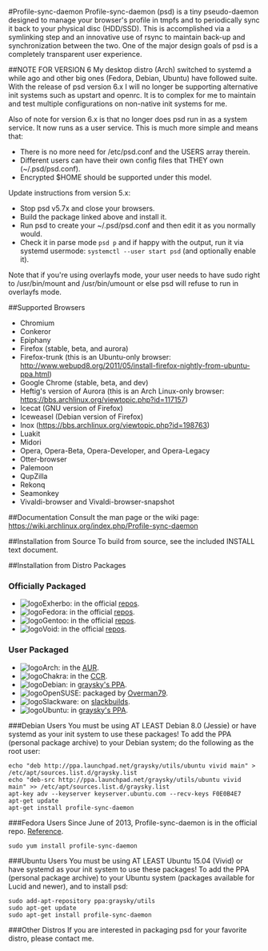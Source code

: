 #Profile-sync-daemon
Profile-sync-daemon (psd) is a tiny pseudo-daemon designed to manage your browser's profile in tmpfs and to periodically sync it back to your physical disc (HDD/SSD). This is accomplished via a symlinking step and an innovative use of rsync to maintain back-up and synchronization between the two. One of the major design goals of psd is a completely transparent user experience.

##NOTE FOR VERSION 6
My desktop distro (Arch) switched to systemd a while ago and other big ones (Fedora, Debian, Ubuntu) have followed suite. With the release of psd version 6.x I will no longer be supporting alternative init systems such as upstart and openrc. It is to complex for me to maintain and test multiple configurations on non-native init systems for me.

Also of note for version 6.x is that no longer does psd run in as a system service. It now runs as a user service.
This is much more simple and means that:
* There is no more need for /etc/psd.conf and the USERS array therein.
* Different users can have their own config files that THEY own (~/.psd/psd.conf).
* Encrypted $HOME should be supported under this model.

Update instructions from version 5.x:
* Stop psd v5.7x and close your browsers.
* Build the package linked above and install it.
* Run psd to create your ~/.psd/psd.conf and then edit it as you normally would.
* Check it in parse mode `psd p` and if happy with the output, run it via systemd usermode: `systemctl --user start psd` (and optionally enable it).

Note that if you're using overlayfs mode, your user needs to have sudo right to /usr/bin/mount and /usr/bin/umount or else psd will refuse to run in overlayfs mode.

##Supported Browsers
* Chromium
* Conkeror
* Epiphany
* Firefox (stable, beta, and aurora)
* Firefox-trunk (this is an Ubuntu-only browser: http://www.webupd8.org/2011/05/install-firefox-nightly-from-ubuntu-ppa.html)
* Google Chrome (stable, beta, and dev)
* Heftig's version of Aurora (this is an Arch Linux-only browser: https://bbs.archlinux.org/viewtopic.php?id=117157)
* Icecat (GNU version of Firefox)
* Iceweasel (Debian version of Firefox)
* Inox (https://bbs.archlinux.org/viewtopic.php?id=198763)
* Luakit
* Midori
* Opera, Opera-Beta, Opera-Developer, and Opera-Legacy
* Otter-browser
* Palemoon
* QupZilla
* Rekonq
* Seamonkey
* Vivaldi-browser and Vivaldi-browser-snapshot

##Documentation
Consult the man page or the wiki page: https://wiki.archlinux.org/index.php/Profile-sync-daemon

##Installation from Source
To build from source, see the included INSTALL text document.

##Installation from Distro Packages
### Officially Packaged
* ![logo](http://cloud.ohloh.net/attachments/14589/me_small.png "exherbo logo")Exherbo: in the official [repos](http://git.exherbo.org/summer/packages/net-www/profile-sync-daemon).
* ![logo](http://s9.postimg.org/p5f1tscxn/fedora.jpg "fedora logo")Fedora: in the official [repos](http://koji.fedoraproject.org/koji/packageinfo?packageID=16307).
* ![logo](http://www.monitorix.org/imgs/gentoo.png "gentoo logo")Gentoo: in the official [repos](http://packages.gentoo.org/package/www-misc/profile-sync-daemon).
* ![logo](http://s23.postimg.org/5pabe2o5z/void_logo_transparent.png "void logo")Void: in the official [repos](https://github.com/xtraeme/xbps-packages/tree/master/srcpkgs/profile-sync-daemon).

### User Packaged
* ![logo](http://www.monitorix.org/imgs/archlinux.png "arch logo")Arch: in the [AUR](https://aur.archlinux.org/packages/profile-sync-daemon).
* ![logo](http://s18.postimg.org/w5jvz71mt/chakra.jpg "chakra logo")Chakra: in the [CCR](http://chakraos.org/ccr/packages.php?ID=5008).
* ![logo](http://freedos-32.sourceforge.net/lean/debian_logo.png "debian logo")Debian: in [graysky's PPA](https://github.com/graysky2/profile-sync-daemon#debian-users).
* ![logo](http://s30.postimg.org/auetslwfh/opensuse.jpg "open suse")OpenSUSE: packaged by [Overman79](https://build.opensuse.org/package/show/home:ZaWertun:utility/profile-sync-daemon).
* ![logo](http://wiki.codeblocks.org/images/8/8b/Slackware-logo_32.png "slack logo")Slackware: on [slackbuilds](http://slackbuilds.org/apps/profile-sync-daemon/).
* ![logo](http://www.monitorix.org/imgs/ubuntu.png "ubuntu logo")Ubuntu: in [graysky's PPA](https://github.com/graysky2/profile-sync-daemon#ubuntu-users).

###Debian Users
You must be using AT LEAST Debian 8.0 (Jessie) or have systemd as your init system to use these packages!
To add the PPA (personal package archive) to your Debian system; do the following as the root user:

    echo "deb http://ppa.launchpad.net/graysky/utils/ubuntu vivid main" > /etc/apt/sources.list.d/graysky.list
    echo "deb-src http://ppa.launchpad.net/graysky/utils/ubuntu vivid main" >> /etc/apt/sources.list.d/graysky.list
    apt-key adv --keyserver keyserver.ubuntu.com --recv-keys F0E0B4E7
    apt-get update
    apt-get install profile-sync-daemon

###Fedora Users
Since June of 2013, Profile-sync-daemon is in the official repo. [Reference](https://bugzilla.redhat.com/show_bug.cgi?id=968253).

    sudo yum install profile-sync-daemon

###Ubuntu Users
You must be using AT LEAST Ubuntu 15.04 (Vivid) or have systemd as your init system to use these packages!
To add the PPA (personal package archive) to your Ubuntu system (packages available for Lucid and newer), and to install psd:

    sudo add-apt-repository ppa:graysky/utils
    sudo apt-get update
    sudo apt-get install profile-sync-daemon

###Other Distros
If you are interested in packaging psd for your favorite distro, please contact me.
